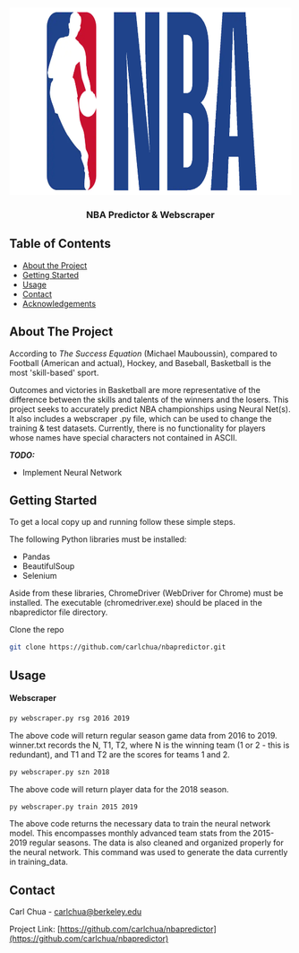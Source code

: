<br />
<p align="center">
  <a href="https://github.com/github_username/repo_name">
    <img src="images/bball.png" alt="Logo" width="750" height="333">
  </a>

  <h3 align="center">NBA Predictor & Webscraper</h3>
</p>



<!-- TABLE OF CONTENTS -->
## Table of Contents

* [About the Project](#about-the-project)
* [Getting Started](#getting-started)
* [Usage](#usage)
* [Contact](#contact)
* [Acknowledgements](#acknowledgements)



<!-- ABOUT THE PROJECT -->
## About The Project

According to _The Success Equation_ (Michael Mauboussin), compared to Football (American and actual), Hockey, and Baseball, Basketball is the most 'skill-based' sport.

Outcomes and victories in Basketball are more representative of the difference between the skills and talents of the winners and the losers. This project
seeks to accurately predict NBA championships using Neural Net(s). It also includes a webscraper .py file, which can be used to change the training & test datasets. Currently, there is no functionality for 
players whose names have special characters not contained in ASCII.


***TODO:***
* Implement Neural Network


<!-- GETTING STARTED -->
## Getting Started

To get a local copy up and running follow these simple steps.

The following Python libraries must be installed:
* Pandas
* BeautifulSoup
* Selenium

Aside from these libraries, ChromeDriver (WebDriver for Chrome) must be installed. The executable (chromedriver.exe) should be placed in the nbapredictor file directory.

Clone the repo
```sh
git clone https://github.com/carlchua/nbapredictor.git
```



<!-- USAGE EXAMPLES -->
## Usage
#### Webscraper

```sh
py webscraper.py rsg 2016 2019
```
The above code will return regular season game data from 2016 to 2019. winner.txt records the N, T1, T2, where N is the winning team (1 or 2 - this is redundant), and T1 and T2 are the scores for teams 1 and 2. 

```sh
py webscraper.py szn 2018
```
The above code will return player data for the 2018 season.

```sh
py webscraper.py train 2015 2019
```
The above code returns the necessary data to train the neural network model. This encompasses monthly advanced team stats from the 2015-2019 regular seasons. The data is also cleaned and organized properly for the neural network.
This command was used to generate the data currently in training_data.


<!-- CONTACT -->
## Contact

Carl Chua - carlchua@berkeley.edu

Project Link: [https://github.com/carlchua/nbapredictor](https://github.com/carlchua/nbapredictor)





